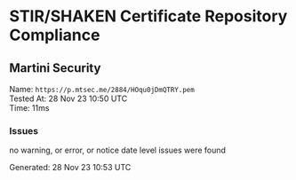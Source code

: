 # STIR/SHAKEN Certificate Repository Compliance

## Martini Security

Name: `https://p.mtsec.me/2884/HOqu0jDmQTRY.pem`\
Tested At: 28 Nov 23 10:50 UTC\
Time: 11ms

### Issues

no warning, or error, or notice date level issues were found

Generated: 28 Nov 23 10:53 UTC